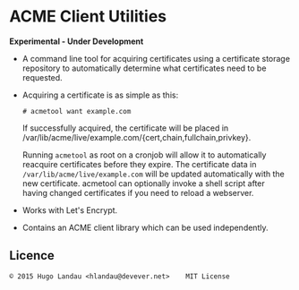 # ACME Client Utilities

**Experimental - Under Development**

- A command line tool for acquiring certificates using a certificate storage
  repository to automatically determine what certificates need to be requested.

- Acquiring a certificate is as simple as this:

  `# acmetool want example.com`

  If successfully acquired, the certificate will be placed in
  /var/lib/acme/live/example.com/{cert,chain,fullchain,privkey}.

  Running `acmetool` as root on a cronjob will allow it to automatically
  reacquire certificates before they expire. The certificate data in
  `/var/lib/acme/live/example.com` will be updated automatically with the new
  certificate. acmetool can optionally invoke a shell script after having
  changed certificates if you need to reload a webserver.

- Works with Let's Encrypt.

- Contains an ACME client library which can be used independently.

## Licence

    © 2015 Hugo Landau <hlandau@devever.net>    MIT License

